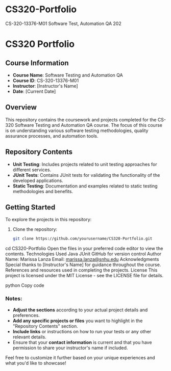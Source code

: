 # CS320-Portfolio
CS-320-13376-M01 Software Test, Automation QA 202
# CS320 Portfolio

## Course Information
- **Course Name**: Software Testing and Automation QA
- **Course ID**: CS-320-13376-M01
- **Instructor**: [Instructor's Name]
- **Date**: [Current Date]

## Overview
This repository contains the coursework and projects completed for the CS-320 Software Testing and Automation QA course. The focus of this course is on understanding various software testing methodologies, quality assurance processes, and automation tools.

## Repository Contents
- **Unit Testing**: Includes projects related to unit testing approaches for different services.
- **JUnit Tests**: Contains JUnit tests for validating the functionality of the developed applications.
- **Static Testing**: Documentation and examples related to static testing methodologies and benefits.

## Getting Started
To explore the projects in this repository:
1. Clone the repository:
   ```bash
   git clone https://github.com/yourusername/CS320-Portfolio.git
cd CS320-Portfolio
Open the files in your preferred code editor to view the contents.
Technologies Used
Java
JUnit
GitHub for version control
Author
Name: Marissa Lanza
Email: marissa.lanza@snhu.edu
Acknowledgments
Special thanks to [Instructor's Name] for guidance throughout the course.
References and resources used in completing the projects.
License
This project is licensed under the MIT License - see the LICENSE file for details.

python
Copy code

### Notes:
- **Adjust the sections** according to your actual project details and preferences.
- **Add any specific projects or files** you want to highlight in the "Repository Contents" section.
- **Include links** or instructions on how to run your tests or any other relevant details.
- Ensure that your **contact information** is current and that you have permission to share your instructor's name if included.

Feel free to customize it further based on your unique experiences and what you'd like to showcase!
